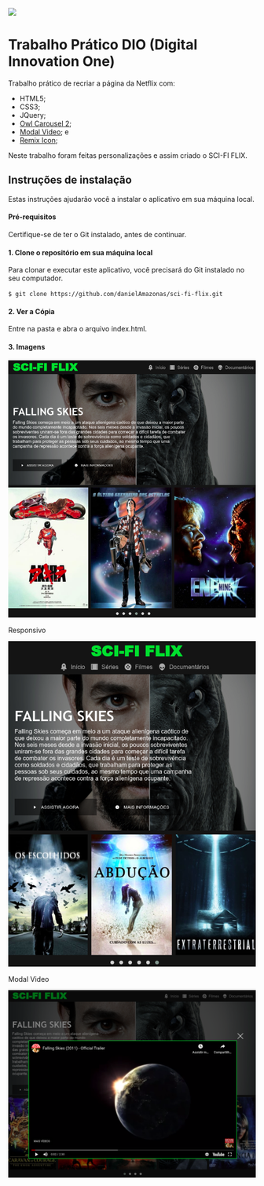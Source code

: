 ![](https://komarev.com/ghpvc/?username=danielAmazonas&color=brightgreen)

# Trabalho Prático DIO (Digital Innovation One)

Trabalho prático de recriar a página da Netflix com:

- HTML5;
- CSS3;
- JQuery;
- [Owl Carousel 2](https://owlcarousel2.github.io/OwlCarousel2/);
- [Modal Video](https://appleple.github.io/modal-video/); e
- [Remix Icon](https://remixicon.com/);

Neste trabalho foram feitas personalizações e assim criado o SCI-FI FLIX.

## Instruções de instalação

Estas instruções ajudarão você a instalar o aplicativo em sua máquina local.

#### Pré-requisitos

Certifique-se de ter o Git instalado, antes de continuar.

#### 1. Clone o repositório em sua máquina local

Para clonar e executar este aplicativo, você precisará do Git instalado no seu computador.

`$ git clone https://github.com/danielAmazonas/sci-fi-flix.git`

#### 2. Ver a Cópia

Entre na pasta e abra o arquivo index.html.

#### 3. Imagens

![posts](https://github.com/danielAmazonas/sci-fi-flix/blob/master/screenshots/img_01.png)

Responsivo

![posts](https://github.com/danielAmazonas/sci-fi-flix/blob/master/screenshots/img_02.png)

Modal Video

![posts](https://github.com/danielAmazonas/sci-fi-flix/blob/master/screenshots/img_03.png)
